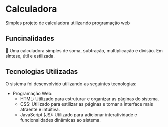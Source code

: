 # Calculadora

Simples projeto de calculadora utilizando programação web

## Funcinalidades
🧮 Uma calculadora simples de soma, subtração, multiplicação e divisão. Em síntese, útil e estilizada. 

## Tecnologias Utilizadas

O sistema foi desenvolvido utilizando as seguintes tecnologias:

- Programação Web:
  - HTML: Utilizado para estruturar e organizar as páginas do sistema.
  - CSS: Utilizado para estilizar as páginas e tornar a interface mais atraente e intuitiva.
  - JavaScript (JS): Utilizado para adicionar interatividade e funcionalidades dinâmicas ao sistema.
